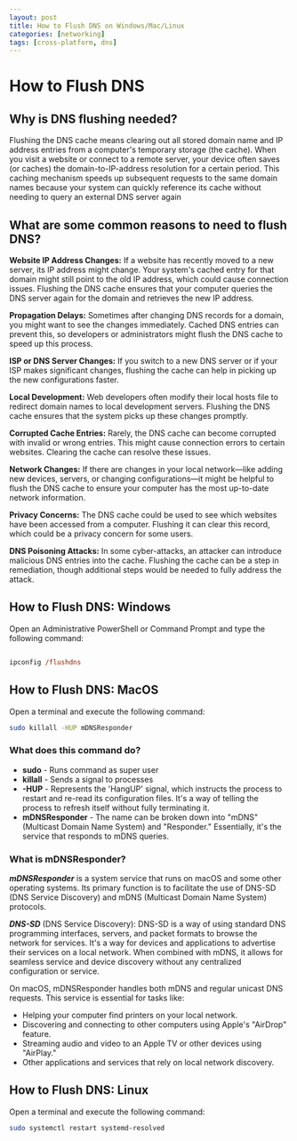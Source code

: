 ```yaml
---
layout: post
title: How to Flush DNS on Windows/Mac/Linux
categories: [networking]
tags: [cross-platform, dns]
---
```


# How to Flush DNS

## Why is DNS flushing needed?

Flushing the DNS cache means clearing out all stored domain name and IP address entries from a computer's temporary storage (the cache). When you visit a website or connect to a remote server, your device often saves (or caches) the domain-to-IP-address resolution for a certain period. This caching mechanism speeds up subsequent requests to the same domain names because your system can quickly reference its cache without needing to query an external DNS server again

## What are some common reasons to need to flush DNS?

**Website IP Address Changes:** If a website has recently moved to a new server, its IP address might change. Your system's cached entry for that domain might still point to the old IP address, which could cause connection issues. Flushing the DNS cache ensures that your computer queries the DNS server again for the domain and retrieves the new IP address.

**Propagation Delays:** Sometimes after changing DNS records for a domain, you might want to see the changes immediately. Cached DNS entries can prevent this, so developers or administrators might flush the DNS cache to speed up this process.

**ISP or DNS Server Changes:** If you switch to a new DNS server or if your ISP makes significant changes, flushing the cache can help in picking up the new configurations faster.

**Local Development:** Web developers often modify their local hosts file to redirect domain names to local development servers. Flushing the DNS cache ensures that the system picks up these changes promptly.

**Corrupted Cache Entries:** Rarely, the DNS cache can become corrupted with invalid or wrong entries. This might cause connection errors to certain websites. Clearing the cache can resolve these issues.

**Network Changes:** If there are changes in your local network—like adding new devices, servers, or changing configurations—it might be helpful to flush the DNS cache to ensure your computer has the most up-to-date network information.

**Privacy Concerns:** The DNS cache could be used to see which websites have been accessed from a computer. Flushing it can clear this record, which could be a privacy concern for some users.

**DNS Poisoning Attacks:** In some cyber-attacks, an attacker can introduce malicious DNS entries into the cache. Flushing the cache can be a step in remediation, though additional steps would be needed to fully address the attack.


## How to Flush DNS: Windows
Open an Administrative PowerShell or Command Prompt and type the following command:

```ps

ipconfig /flushdns

```

## How to Flush DNS: MacOS
Open a terminal and execute the following command: 
```bash
sudo killall -HUP mDNSResponder
```
### What does this command do?
* **sudo** - Runs command as super user
* **killall** - Sends a signal to processes
* **-HUP** - Represents the 'HangUP' signal, which instructs the process to restart and re-read its configuration files. It's a way of telling the process to refresh itself without fully terminating it.
* **mDNSResponder** - The name can be broken down into "mDNS" (Multicast Domain Name System) and "Responder." Essentially, it's the service that responds to mDNS queries.  

### What is mDNSResponder?

***mDNSResponder*** is a system service that runs on macOS and some other operating systems. Its primary function is to facilitate the use of DNS-SD (DNS Service Discovery) and mDNS (Multicast Domain Name System) protocols.  

***DNS-SD*** (DNS Service Discovery): DNS-SD is a way of using standard DNS programming interfaces, servers, and packet formats to browse the network for services. It's a way for devices and applications to advertise their services on a local network. When combined with mDNS, it allows for seamless service and device discovery without any centralized configuration or service.

On macOS, mDNSResponder handles both mDNS and regular unicast DNS requests. This service is essential for tasks like:  

* Helping your computer find printers on your local network.
* Discovering and connecting to other computers using Apple's "AirDrop" feature.
* Streaming audio and video to an Apple TV or other devices using "AirPlay."
* Other applications and services that rely on local network discovery.


## How to Flush DNS: Linux

Open a terminal and execute the following command:

```bash
sudo systemctl restart systemd-resolved
```